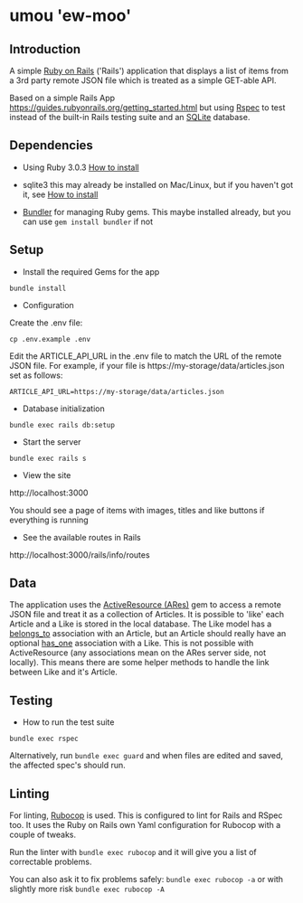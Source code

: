 # umou 'ew-moo'

## Introduction

A simple [Ruby on Rails](https://rubyonrails.org/) ('Rails') application that displays a list of items from a 3rd party remote JSON file which is treated as a simple GET-able API.

Based on a simple Rails App https://guides.rubyonrails.org/getting_started.html but using [Rspec](https://rspec.info/) to test instead of the built-in Rails testing suite and an [SQLite](https://www.sqlite.org/) database.

## Dependencies

- Using Ruby 3.0.3 [How to install](https://www.ruby-lang.org/en/documentation/installation/)

- sqlite3 this may already be installed on Mac/Linux, but if you haven't got it, see [How to install](https://www.servermania.com/kb/articles/install-sqlite/)

- [Bundler](https://bundler.io/) for managing Ruby gems. This maybe installed already, but you can use `gem install bundler` if not

## Setup

- Install the required Gems for the app

`bundle install`

- Configuration

Create the .env file:

`cp .env.example .env`

Edit the ARTICLE_API_URL in the .env file to match the URL of the remote JSON file. For example, if your file is https://my-storage/data/articles.json set as follows:

```
ARTICLE_API_URL=https://my-storage/data/articles.json
```

- Database initialization

`bundle exec rails db:setup`

- Start the server

`bundle exec rails s`

- View the site

http://localhost:3000

You should see a page of items with images, titles and like buttons if everything is running

- See the available routes in Rails

http://localhost:3000/rails/info/routes

## Data

The application uses the [ActiveResource (ARes)](https://github.com/rails/activeresource) gem to access a remote JSON file and treat it as a collection of Articles. It is possible to 'like' each Article and a Like is stored in the local database. The Like model has a [belongs_to](https://guides.rubyonrails.org/v3.2/association_basics.html#the-belongs_to-association) association with an Article, but an Article should really have an optional [has_one](https://guides.rubyonrails.org/v3.2/association_basics.html#the-has_one-association) association with a Like. This is not possible with ActiveResource (any associations mean on the ARes server side, not locally). This means there are some helper methods to handle the link between Like and it's Article.

## Testing

- How to run the test suite

`bundle exec rspec`

Alternatively, run `bundle exec guard` and when files are edited and saved, the affected spec's should run.

## Linting

For linting, [Rubocop](https://docs.rubocop.org/rubocop/) is used. This is configured to lint for Rails and RSpec too. It uses the Ruby on Rails own Yaml configuration for Rubocop with a couple of tweaks.

Run the linter with `bundle exec rubocop` and it will give you a list of correctable problems.

You can also ask it to fix problems safely: `bundle exec rubocop -a` or with slightly more risk `bundle exec rubocop -A`
